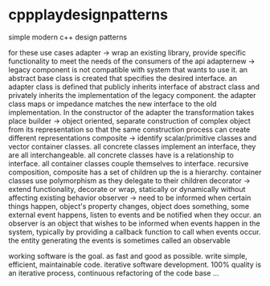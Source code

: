 # cppplaydesignpatterns
simple modern c++ design patterns

for these use cases
adapter -> wrap an existing library, provide specific functionality to meet the needs of the consumers of the api
adapternew -> legacy component is not compatible with system that wants to use it. an abstract base class is created that specifies
the desired interface. an adapter class is defined that publicly inherits interface of abstract class and privately inherits
the implementation of the legacy component. the adapter class maps or impedance matches the new interface to the old implementation. In
the constructor of the adapter the transformation takes place
builder -> object oriented, separate construction of complex object from its representation so that the same construction
process can create different representations
composite -> identify scalar/primitive classes and vector container classes. all concrete classes implement an interface, they are
all interchangeable. all concrete classes have is a relationship to interface. all container classes couple themselves to interface.
recursive composition, composite has a set of children up the is a hierarchy. container classes use polymorphism as they delegate to
their children
decorator -> extend functionality, decorate or wrap, statically or dynamically without affecting existing behavior
observer -> need to be informed when certain things happen, object's property changes, object does something, some external event happens, listen to events and be notified when they occur. an observer is an object that wishes to be informed when events happen in the system, typically by providing a callback function to call when events occur. the entity generating the events is sometimes called an observable







working software is the goal. as fast and good as possible. write simple, efficient, maintainable code. iterative software development. 100% quality is an iterative process, continuous refactoring of the code base ...
